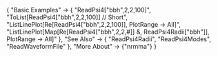 {
  "Basic Examples" -> {
    "ReadPsi4[\"bbh\",2,2,100]",
    "ToList[ReadPsi4[\"bbh\",2,2,100]] // Short",
    "ListLinePlot[Re[ReadPsi4[\"bbh\",2,2,100]], PlotRange -> All]",
    "ListLinePlot[Map[Re[ReadPsi4[\"bbh\",2,2,#]] &, ReadPsi4Radii[\"bbh\"]],
  PlotRange -> All]"
    },
  "See Also" -> {
    "ReadPsi4Radii", "ReadPsi4Modes", "ReadWaveformFile"
   },
  "More About" -> {"nrmma"}
}
